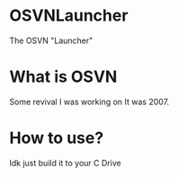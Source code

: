 # OSVNLauncher
The OSVN "Launcher"

# What is OSVN
Some revival I was working on
It was 2007.

# How to use?

Idk just build it to your C Drive
